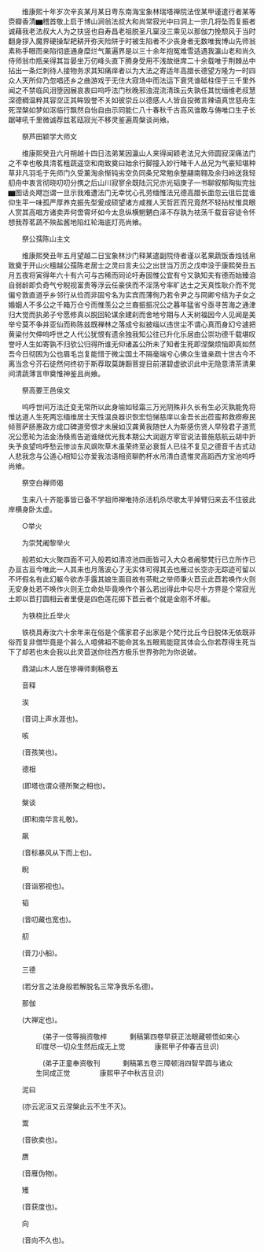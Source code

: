 <!-- { "loadSidebar": true } -->
　　维康熙十年岁次辛亥某月某日粤东南海宝象林瑞塔禅院法侄某甲谨遣行者某等赍瓣香清▆稽首敬上启于博山涧翁法叔大和尚常寂光中曰洞上一宗几将坠而复振者诚藉我老法叔大人为之扶竖也自寿昌老祖脱圣凡窠没三乘见以那伽力挽颓风于当时翻身拶入魔界硬操犁耙耕开弥天险阱于时被生陷者不少丧身者无数唯我博山先师翁素称手眼而亲陷彻底通身糜烂气薰遍界是以三十余年抱冤难雪适遇我瀛山老和尚久侍师翁巾瓶亲得其旨晏坐万仞峰头直下腾身受用不浅故继席二十余载唯于荆棘丛中拈出一条烂刺待人接物务求其知痛痒者以为大法之寄适年高腊长德望方隆为一时四众人天所仰乃忽唱还乡之曲游戏于无住大寂场中而法运下衰凭谁砥柱侄于三千里外闻之不禁临风泪堕因展哀衷曰呜呼法门秋晚邪浊混流清珠云失孰任其忧缅维老叔慧深德稠温粹其容空正其眸毁誉不关如彼崇丘以德感人人皆自投微言辣语真世慈舟生死涅槃如梦如沤临行飘然自怡自由示同能仁八十春秋千古高风谁敢与俦唯口生子长踞哮吼千里微诚荐兹茗瓯寂光不移灵鉴遍周槃谈尚飨。

　　祭芦田颖学大师文

　　维康熙癸丑六月朔越十四日法弟某因瀛山人来得闻颖老法兄大师圆寂深痛法门之不幸也敬具清茗粗蔬遥空和南致奠曰始余行脚撞入妙行睹千人丛兄为气豪知堪种草非凡羽毛于先师门久受薰淘余惭钝劣空负同条兄常勉余整翮南翱及余归岭送我轻舠舟中衷言彻晓叨叨分携之后山川寂寥余既陆沉兄亦光韬庚子一书聊叙郁陶拟完拙▆图话炎飕岂谓一旦示我难遭法门无幸忧心孔劳缅惟法兄德高腊长面忽云徂后昆谁仰生平一味孤严厚养克振先型爰成硕望诸方咸推人天哲匠而兄竟然不轻拈杖惟具眼人赏其高唱方诸卖弄何啻霄坏如今太息纵横魍魉白泽不存孰为袪荡千载音容徒令怀想我荐茗蔬不殃盐酱地陷红轮海底灯亮尚飨。

　　祭公孺陈山主文

　　维康熙癸丑年五月望越二日宝象林沙门释某遣副院侍者谨以茗果蔬饭香烛钱帛致奠于开山火檀越公孺陈老居士之灵曰言夫公之出世当万历之戊申没于康熙癸丑五月五夜将寅得年六十有六可与古稀而同论吁寿固惟公宜有兮又孰知夫有德而始臻洎自弱龄即负奇气兮睨视富贵等浮云任豪侠而不淫荡兮率旷达士之天真性耿介而不党偏兮敦直道乎乡邻行从俭而非固兮名为实宾而薄徇乃若令尹之与冏卿兮结为子女之婚姻人不多公之千箱万仓兮而惟羡公之兰裔振振况公之暮年猛省兮亟寻苦海之通津归大觉而执弟子兮愿修真以脱回轮谋余建刹而舍地兮期与人天树福因今人见闻是美举兮莫不争并亚仙而称陈兹既禅林之落成兮拟披缁以违世尘不谓心真而身幻兮遽把黄粱付欠伸呜呼世之人代公犹恨有遗余独我知公往已升化乐居由公崇功德千载堪叹誉吁人生如寄孰不归欤公归得所谁无仰诸盖公所未了知者生死即涅槃烦恼即真如然吾今日彻困为公也眉毛岂复能惜于微尘国土不隔毫端兮心佛众生谁亲疏十世古今不离当念兮芥石徒然何终初于斯荐取莫踌蹰菩提目前湛碧虚欲识此中无隐意清茶清果间清蔬薄言申奠惟神鉴且尚飨。

　　祭高要王邑侯文

　　呜呼世间万法迁变无常所以此身喻如轻霜三万光阴殊非久长有生必灭孰能免将惟达道人生死两忘缅维居士天性温良器识恢宏恺悌慈庠以金吾长出莅蛮邦救痨瘵民倾菩萨肠惠政方成口碑道旁恨才未展如汉龚黄我随世人为斯感伤贤人早殁君子道荒况公愿轮为法金汤倏焉告逝谁继优光我本期公大润遐方宰官说法普施慈航云胡中折失予良望呜呼愁云惨淡东风飒吹草木虽荣终至必衰哲人已往不复见之德音千古式动人悲我念与公道心相知公亦爱我法语相资聊酌杯水吊清白遗惟灵高蹈西方宝池呜呼尚飨。

　　祭空白禅师偈

　　生来八十齐能事皆已备不学祖师禅唯持杀活机杀尽歌太平掉臂归来去不住彼此岸横身卧太虚。

　　○举火

　　为崇梵阇黎举火

　　般若如大火聚四面不可入般若如清凉池四面皆可入大众者阇黎梵行已立所作已办亘古亘今唯此一人其来也月落波心了无实体可得其去也雁过长空亦无踪迹可留以不坏假名有此幻躯今欲赤手露其娘生面目故有茶毗之举师秉火苣云此苣若唤作火则无安身处若不唤作火则无立命处毕竟唤作个甚么若出得此中句尽十方界是个常寂光土即以苣打圆相云者里便是四色莲花掷下苣云者个就是金刚不坏躯。

　　为铁桡比丘举火

　　铁桡具寿汝六十余年来在俗是个儒家君子出家是个梵行比丘今日脱体无依既非俗而复非僧毕竟是个甚么人噫佛祖不能命其名五眼焉能窥其体会么你若荐得生死当下了却若也未会我以此灵苣送你往西方极乐世界弥陀为你说破。

　　鼎湖山木人居在犙禅师剩稿卷五

　　音释

　　涘

　　(音词上声水涯也)。

　　咳

　　(音孩笑也)。

　　德相

　　(即塔也谓众德所聚之相也)。

　　槃谈

　　(即和南华言礼敬)。

　　飙

　　(音标暴风从下而上也)。

　　睨

　　(音诣邪视也)。

　　韬

　　(音叨藏也宽也)。

　　舠

　　(音刀小船)。

　　三德

　　(若分言之法身般若解脱名三常净我乐名德)。

　　那伽

　　(大禅定也)。

　　　　　(弟子一伎等捐资敬梓
　　　剩稿第四卷早获正法眼藏顿悟如来心
　　　　印度尽一切众生然后成无上觉
　　　　康熙甲子仲春吉旦识)

　　　　　(弟子正童奉资敬刊
　　　剩稿第五卷三障顿消四智早圆与诸众
　　　　生同成正觉
　　　　康熙甲子中秋吉旦识)

　　泥曰

　　(亦云泥洹又云涅槃此云不生不灭)。

　　鬻

　　(音欲卖也)。

　　赝

　　(音雁伪物)。

　　矱

　　(音获度也)。

　　向

　　(音向不久也)。
